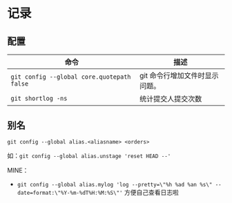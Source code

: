 # 记录

## 配置
命令 | 描述
----- | -----
`git config --global core.quotepath false` | git 命令行增加文件时显示问题。
`git shortlog -ns` | 统计提交人提交次数

## 别名
`git config --global alias.<aliasname> <orders>`

如：`git config --global alias.unstage 'reset HEAD --'`

MINE：
- `git config --global alias.mylog 'log --pretty=\"%h %ad %an %s\" --date=format:\"%Y-%m-%dT%H:%M:%S\"'` 方便自己查看日志啦